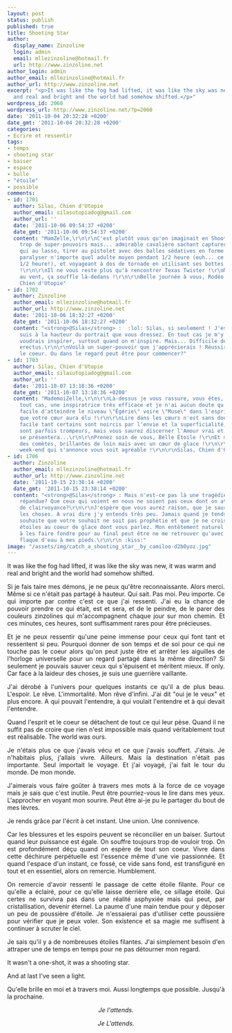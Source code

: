 ```yaml
---
layout: post
status: publish
published: true
title: Shooting Star
author:
  display_name: Zinzoline
  login: admin
  email: mllezinzoline@hotmail.fr
  url: http://www.zinzoline.net
author_login: admin
author_email: mllezinzoline@hotmail.fr
author_url: http://www.zinzoline.net
excerpt: "<p>It was like the fog had lifted, it was like the sky was new, it was warm
  and real and bright and the world had somehow shifted.</p>"
wordpress_id: 2060
wordpress_url: http://www.zinzoline.net/?p=2060
date: '2011-10-04 20:32:28 +0200'
date_gmt: '2011-10-04 20:32:28 +0200'
categories:
- Ecrire et ressentir
tags:
- temps
- shooting star
- baiser
- espace
- bulle
- "étoile"
- possible
comments:
- id: 1701
  author: Silas, Chien d'Utopie
  author_email: silasutopiadog@gmail.com
  author_url: ''
  date: '2011-10-06 09:54:37 +0200'
  date_gmt: '2011-10-06 09:54:37 +0200'
  content: "MamZelle,\r\n\r\nC'est plutôt vous qu'on imaginait en Shooting Star :\r\n\r\nPas
    trop de super-pouvoirs mais... admirable cavalière sachant capturer n'importe
    qui au lasso, tirer au pistolet avec des balles sédatives en forme d'étoile pouvant
    paralyser n'importe quel adulte moyen pendant 1/2 heure (euh... ce n'est pas beaucoup
    1/2 heure!), et voyageant à dos de tornade en utilisant ses bottes à gyroscopes
    !\r\n\r\nIl ne vous reste plus qu'à rencontrer Texas Twister !\r\nMais... gare
    au vent, ça souffle là-dedans !\r\n\r\nBelle journée à vous, Rodéo Girl !\r\n\r\nSilas,
    Chien d'Utopie"
- id: 1702
  author: Zinzoline
  author_email: mllezinzoline@hotmail.fr
  author_url: http://www.zinzoline.net
  date: '2011-10-06 18:32:27 +0200'
  date_gmt: '2011-10-06 18:32:27 +0200'
  content: "<strong>@Silas</strong> :  :lol: Silas, si seulement ! J'espère que je
    suis à la hauteur du portrait que vous dressez. En tout cas je m'y emploie. Je
    voudrais inspirer, surtout quand on m'inspire. Mais... Difficile de sonder l'homo
    erectus.\r\n\r\nVoilà un super-pouvoir que j'apprécierais ! Réussir à lire dans
    le coeur. Ou dans le regard peut être pour commencer?"
- id: 1703
  author: Silas, Chien d'Utopie
  author_email: silasutopiadog@gmail.com
  author_url: ''
  date: '2011-10-07 13:18:36 +0200'
  date_gmt: '2011-10-07 13:18:36 +0200'
  content: "MademoiZelle,\r\n\r\nLà-dessus je vous rassure, vous êtes, pour moi en
    tout cas, une inspiratrice très efficace et je n'ai aucun doute qu'il vous sera
    facile d'atteindre le niveau \"Égérie\" voire \"Muse\" dans l'esprit de celui
    que votre cœur aura élu !\r\n\r\nLire dans les cœurs n'est sans doute pas chose
    facile tant certains sont noircis par l'envie et la superficialité, et les regards
    sont parfois trompeurs, mais vous saurez discerner l'Amour vrai et sincère lorsqu'il
    se présentera...\r\n\r\nPrenez soin de vous, Belle Étoile !\r\nEt méfiez-vous
    des comètes, brillantes de loin mais avec un cœur de glace !\r\n\r\nEt que ce
    week-end qui s'annonce vous soit agréable !\r\n\r\nSilas, Chien d'Utopie"
- id: 1706
  author: Zinzoline
  author_email: mllezinzoline@hotmail.fr
  author_url: http://www.zinzoline.net
  date: '2011-10-15 23:38:14 +0200'
  date_gmt: '2011-10-15 23:38:14 +0200'
  content: "<strong>@Silas</strong> : Mais n'est-ce pas là une tragédie humaine bien
    répandue? Que ceux qui voient en nous ne soient pas ceux dont on attend un peu
    de clairvoyance?\r\n\r\nJ'espère que vous aurez raison, que je saurais discerner
    les choses. A vrai dire j'y entends très peu. Jamais quand je tends l'oreille.\r\n\r\nJe
    souhaite que votre souhait ne soit pas prophétie et que je ne croise pas de ces
    étoiles au coeur de glace dont vous parlez. Mon entêtement naturel chercherait
    à les faire fondre pour au final peut être ne me retrouver qu'avec une petite
    flaque d'eau à mes pieds.\r\n\r\n :kiss:"
image: "/assets/img/catch_a_shooting_star__by_camiloo-d2b0yoz.jpg"
---
```

<p>It was like the fog had lifted, it was like the sky was new, it was warm and real and bright and the world had somehow shifted.<a id="more"></a><a id="more-2060"></a></p>
<p style="text-align: justify;">Si je fais taire mes démons, je ne peux qu'être reconnaissante. Alors merci. Même si ce n'était pas partagé à hauteur. Qui sait. Pas moi. Peu importe. Ce qui importe par contre c'est ce que j'ai ressenti. J'ai eu la chance de pouvoir prendre ce qui était, est et sera, et de le peindre, de le parer des couleurs zinzolines qui m'accompagnent chaque jour sur mon chemin. Et ces minutes, ces heures, sont suffisamment rares pour être précieuses.</p>
<p style="text-align: justify;">Et je ne peux ressentir qu'une peine immense pour ceux qui font tant et ressentent si peu. Pourquoi donner de son temps et de soi pour ce qui ne touche pas le coeur alors qu'on peut juste être et arrêter les aiguilles de l'horloge universelle pour un regard partagé dans la même direction? Si seulement je pouvais sauver ceux qui s'épuisent et méritent mieux. If only. Car face à la laideur des choses, je suis une guerrière vaillante.</p>
<p style="text-align: justify;">J'ai dérobé à l'univers pour quelques instants ce qu'il a de plus beau. L'espoir. Le rêve. L'immortalité. Mon rêve d'infini. J'ai dit "oui je le veux" et plus encore. A qui pouvait l'entendre, à qui voulait l'entendre et à qui devait l'entendre.</p>
<p style="text-align: justify;">Quand l'esprit et le coeur se détachent de tout ce qui leur pèse. Quand il ne suffit pas de croire que rien n'est impossible mais quand véritablement tout est réalisable. The world was ours.</p>
<p style="text-align: justify;">Je n'étais plus ce que j'avais vécu et ce que j'avais souffert. J'étais. Je n'habitais plus, j'allais vivre. Ailleurs. Mais la destination n'était pas importante. Seul importait le voyage. Et j'ai voyagé, j'ai fait le tour du monde. De mon monde.</p>
<p style="text-align: justify;">J'aimerais vous faire goûter à travers mes mots à la force de ce voyage mais je sais que c'est inutile. Peut être pourriez-vous le lire dans mes yeux. L'approcher en voyant mon sourire. Peut être ai-je pu le partager du bout de mes lèvres.</p>
<p style="text-align: justify;">Je rends grâce par l'écrit à cet instant. Une union. Une connivence.</p>
<p style="text-align: justify;">Car les blessures et les espoirs peuvent se réconcilier en un baiser. Surtout quand leur puissance est égale. On souffre toujours trop de vouloir trop. On est profondément déçu quand on espère de tout son coeur. Vivre dans cette déchirure perpétuelle est l'essence même d'une vie passionnée. Et quand l'espace d'un instant, ce fossé, ce vide sans fond, est transfiguré en tout et en essentiel, alors on remercie. Humblement.</p>
<p style="text-align: justify;">On remercie d'avoir ressenti le passage de cette étoile filante. Pour ce qu'elle a éclairé, pour ce qu'elle laisse derrière elle, ce sillage étoilé. Qui certes ne survivra pas dans une réalité asphyxiée mais qui peut, par cristallisation, devenir éternel. La paume d'une main tendue pour y déposer un peu de poussière d'étoile. Je n'essaierai pas d'utiliser cette poussière pour vérifier que je peux voler. Son existence et sa magie me suffisent à continuer à scruter le ciel.</p>
<p style="text-align: justify;">Je sais qu'il y a de nombreuses étoiles filantes. J'ai simplement besoin d'en attraper une de temps en temps pour ne pas détourner mon regard.</p>
<p style="text-align: justify;">It wasn't a one-shot, it was a shooting star.</p>
<p style="text-align: justify;">And at last I've seen a light.</p>
<p style="text-align: justify;">Qu'elle brille en moi et à travers moi. Aussi longtemps que possible. Jusqu'à la prochaine.</p>
<p style="text-align: center;"><em>Je l'attends.</em></p>
<p style="text-align: center;"><em>Je L'attends.</em></p>
<p style="text-align: center;">
